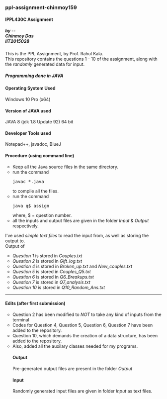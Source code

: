 <h3>ppl-assignment-chinmoy159</h3>
<h4>IPPL430C Assignment</h4>
<h5>by --<br>Chinmoy Das<br>IIT2015028</h5>

This is the PPL Assignment, by Prof. Rahul Kala.<br>
This repository contains the questions 1 - 10 of the assignment, along with the <i>randomly</i> generated data for input.<br>
<h5>Programming done in JAVA</h5>

<h4>Operating System Used</h4>
Windows 10 Pro (x64)
<h4>Version of JAVA used</h4>
JAVA 8 (jdk 1.8 Update 92) 64 bit
<h4>Developer Tools used</h4>
Notepad++, javadoc, BlueJ

<h4>Procedure (using command line)</h4>
<ol style = "list-style-type:circle">
<li>Keep all the Java source files in the same directory.</li>
<li>run the command<pre>javac *.java</pre> to compile all the files.</li>
<li>run the command <pre>java q$_assign</pre>where, $ = question number.</li>
<li>all the inputs and output files are given in the folder <i>Input</i> & <i>Output</i> respectively.</li>
</ol>

I've used <i>simple text files</i> to read the input from, as well as storing the output to.<br>
Output of<ol style = "list-style-type:circle">
<li><i>Question 1</i> is stored in <i>Couples.txt</i></li>
<li><i>Question 2</i> is stored in <i>Gift_log.txt</i></li>
<li><i>Question 4</i> is stored in <i>Broken_up.txt</i> and <i>New_couples.txt</i></li>
<li><i>Question 5</i> is stored in <i>Couples_Q5.txt</i></li>
<li><i>Question 6</i> is stored in <i>Q6_Breakups.txt</i></li>
<li><i>Question 7</i> is stored in <i>Q7_analysis.txt</i></li>
<li><i>Question 10</i> is stored in <i>Q10_Random_Ans.txt</i></li></ol>
<hr />
<h4>Edits (after first submission)</h4>
<ol style = "list-style-type:circle">
<li>Question 2 has been modified to <i>NOT</i> to take any kind of inputs from the terminal</li>
<li>Codes for Question 4, Question 5, Question 6, Question 7 have been added to the repository.</li>
<li>Question 10, which demands the creation of a data structure, has been added to the repository.</li>
<li>Also, added all the auxilary classes needed for my programs.</li>

<h4>Output</h4>
Pre-generated output files are present in the folder <i>Output</i>
<h4>Input</h4>
Randomly generated input files are given in folder <i>Input</i> as text files.
